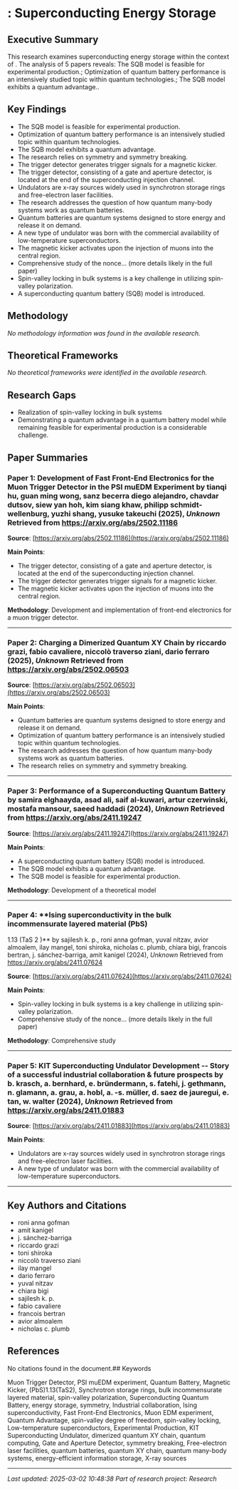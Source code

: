# : Superconducting Energy Storage

## Executive Summary

This research examines superconducting energy storage within the context of . The analysis of 5 papers reveals: The SQB model is feasible for experimental production.; Optimization of quantum battery performance is an intensively studied topic within quantum technologies.; The SQB model exhibits a quantum advantage..

## Key Findings

- The SQB model is feasible for experimental production.
- Optimization of quantum battery performance is an intensively studied topic within quantum technologies.
- The SQB model exhibits a quantum advantage.
- The research relies on symmetry and symmetry breaking.
- The trigger detector generates trigger signals for a magnetic kicker.
- The trigger detector, consisting of a gate and aperture detector, is located at the end of the superconducting injection channel.
- Undulators are x-ray sources widely used in synchrotron storage rings and free-electron laser facilities.
- The research addresses the question of how quantum many-body systems work as quantum batteries.
- Quantum batteries are quantum systems designed to store energy and release it on demand.
- A new type of undulator was born with the commercial availability of low-temperature superconductors.
- The magnetic kicker activates upon the injection of muons into the central region.
- Comprehensive study of the nonce... (more details likely in the full paper)
- Spin-valley locking in bulk systems is a key challenge in utilizing spin-valley polarization.
- A superconducting quantum battery (SQB) model is introduced.

## Methodology

*No methodology information was found in the available research.*

## Theoretical Frameworks

*No theoretical frameworks were identified in the available research.*

## Research Gaps

- Realization of spin-valley locking in bulk systems
- Demonstrating a quantum advantage in a quantum battery model while remaining feasible for experimental production is a considerable challenge.

## Paper Summaries

### Paper 1: **Development of Fast Front-End Electronics for the Muon Trigger Detector in the PSI muEDM Experiment** by tianqi hu, guan ming wong, sanz becerra diego alejandro, chavdar dutsov, siew yan hoh, kim siang khaw, philipp schmidt-wellenburg, yuzhi shang, yusuke takeuchi (2025), *Unknown* Retrieved from https://arxiv.org/abs/2502.11186

**Source**: [https://arxiv.org/abs/2502.11186](https://arxiv.org/abs/2502.11186)

**Main Points**:

- The trigger detector, consisting of a gate and aperture detector, is located at the end of the superconducting injection channel.
- The trigger detector generates trigger signals for a magnetic kicker.
- The magnetic kicker activates upon the injection of muons into the central region.

**Methodology**: Development and implementation of front-end electronics for a muon trigger detector.

---

### Paper 2: **Charging a Dimerized Quantum XY Chain** by riccardo grazi, fabio cavaliere, niccolò traverso ziani, dario ferraro (2025), *Unknown* Retrieved from https://arxiv.org/abs/2502.06503

**Source**: [https://arxiv.org/abs/2502.06503](https://arxiv.org/abs/2502.06503)

**Main Points**:

- Quantum batteries are quantum systems designed to store energy and release it on demand.
- Optimization of quantum battery performance is an intensively studied topic within quantum technologies.
- The research addresses the question of how quantum many-body systems work as quantum batteries.
- The research relies on symmetry and symmetry breaking.

---

### Paper 3: **Performance of a Superconducting Quantum Battery** by samira elghaayda, asad ali, saif al-kuwari, artur czerwinski, mostafa mansour, saeed haddadi (2024), *Unknown* Retrieved from https://arxiv.org/abs/2411.19247

**Source**: [https://arxiv.org/abs/2411.19247](https://arxiv.org/abs/2411.19247)

**Main Points**:

- A superconducting quantum battery (SQB) model is introduced.
- The SQB model exhibits a quantum advantage.
- The SQB model is feasible for experimental production.

**Methodology**: Development of a theoretical model

---

### Paper 4: **Ising superconductivity in the bulk incommensurate layered material (PbS)
1.13
(TaS
2
)** by sajilesh k. p., roni anna gofman, yuval nitzav, avior almoalem, ilay mangel, toni shiroka, nicholas c. plumb, chiara bigi, francois bertran, j. sánchez-barriga, amit kanigel (2024), *Unknown* Retrieved from https://arxiv.org/abs/2411.07624

**Source**: [https://arxiv.org/abs/2411.07624](https://arxiv.org/abs/2411.07624)

**Main Points**:

- Spin-valley locking in bulk systems is a key challenge in utilizing spin-valley polarization.
- Comprehensive study of the nonce... (more details likely in the full paper)

**Methodology**: Comprehensive study

---

### Paper 5: **KIT Superconducting Undulator Development -- Story of a successful industrial collaboration & future prospects** by b. krasch, a. bernhard, e. bründermann, s. fatehi, j. gethmann, n. glamann, a. grau, a. hobl, a. -s. müller, d. saez de jauregui, e. tan, w. walter (2024), *Unknown* Retrieved from https://arxiv.org/abs/2411.01883

**Source**: [https://arxiv.org/abs/2411.01883](https://arxiv.org/abs/2411.01883)

**Main Points**:

- Undulators are x-ray sources widely used in synchrotron storage rings and free-electron laser facilities.
- A new type of undulator was born with the commercial availability of low-temperature superconductors.

---

## Key Authors and Citations

- roni anna gofman
- amit kanigel
- j. sánchez-barriga
- riccardo grazi
- toni shiroka
- niccolò traverso ziani
- ilay mangel
- dario ferraro
- yuval nitzav
- chiara bigi
- sajilesh k. p.
- fabio cavaliere
- francois bertran
- avior almoalem
- nicholas c. plumb

## References

No citations found in the document.## Keywords

Muon Trigger Detector, PSI muEDM experiment, Quantum Battery, Magnetic Kicker, (PbS)1.13(TaS2), Synchrotron storage rings, bulk incommensurate layered material, spin-valley polarization, Superconducting Quantum Battery, energy storage, symmetry, Industrial collaboration, Ising superconductivity, Fast Front-End Electronics, Muon EDM experiment, Quantum Advantage, spin-valley degree of freedom, spin-valley locking, Low-temperature superconductors, Experimental Production, KIT Superconducting Undulator, dimerized quantum XY chain, quantum computing, Gate and Aperture Detector, symmetry breaking, Free-electron laser facilities, quantum batteries, quantum XY chain, quantum many-body systems, energy-efficient information storage, X-ray sources


---
*Last updated: 2025-03-02 10:48:38*
*Part of research project: Research*